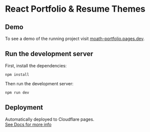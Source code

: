 # React Portfolio & Resume Themes
## Demo
To see a demo of the running project visit [moath-portfolio.pages.dev](https://moath-portfolio.pages.dev/).

## Run the development server

First, install the dependencies:
``` shell
npm install
```

Then run the development server:
``` shell
npm run dev
```

## Deployment
Automatically deployed to Cloudflare pages.  
[See Docs for more info](https://developers.cloudflare.com/pages/)

